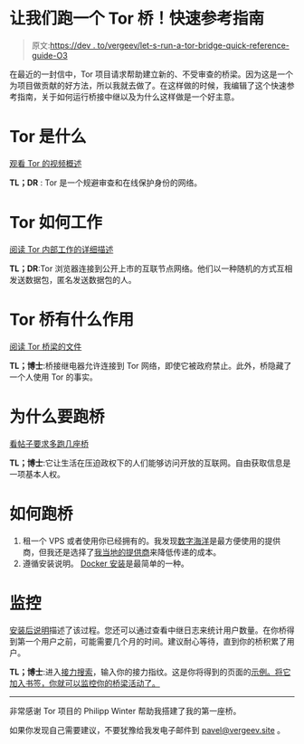 # 让我们跑一个 Tor 桥！快速参考指南

> 原文:[https://dev . to/vergeev/let-s-run-a-tor-bridge-quick-reference-guide-O3](https://dev.to/vergeev/let-s-run-a-tor-bridge-quick-reference-guide-o3)

在最近的一封信中，Tor 项目请求帮助建立新的、不受审查的桥梁。因为这是一个为项目做贡献的好方法，所以我就去做了。在这样做的时候，我编辑了这个快速参考指南，关于如何运行桥接中继以及为什么这样做是一个好主意。

# Tor 是什么

[观看 Tor 的视频概述](https://www.youtube.com/watch?v=JWII85UlzKw)

**TL；DR** : Tor 是一个规避审查和在线保护身份的网络。

# Tor 如何工作

[阅读 Tor 内部工作的详细描述](https://2019.www.torproject.org/about/overview.html.en#thesolution)

**TL；DR**:Tor 浏览器连接到公开上市的互联节点网络。他们以一种随机的方式互相发送数据包，匿名发送数据包的人。

# Tor 桥有什么作用

[阅读 Tor 桥梁的文件](https://www.torproject.org/docs/bridges.html)

**TL；博士**:桥接继电器允许连接到 Tor 网络，即使它被政府禁止。此外，桥隐藏了一个人使用 Tor 的事实。

# [](#why-should-you-run-a-bridge)为什么要跑桥

[看帖子要求多跑几座桥](https://blog.torproject.org/run-tor-bridges-defend-open-internet)

**TL；博士**:它让生活在压迫政权下的人们能够访问开放的互联网。自由获取信息是一项基本人权。

# [](#how-to-run-a-bridge)如何跑桥

1.  租一个 VPS 或者使用你已经拥有的。我发现[数字海洋](https://www.digitalocean.com/)是最方便使用的提供商，但我还是选择了[我当地的提供商](https://vscale.io)来降低传递的成本。
2.  遵循安装说明。 [Docker 安装](https://community.torproject.org/relay/setup/bridge/docker/)是最简单的一种。

# [](#monitoring)监控

[安装后说明](https://community.torproject.org/relay/setup/bridge/post-install/)描述了该过程。您还可以通过查看中继日志来统计用户数量。在你桥得到第一个用户之前，可能需要几个月的时间。建议耐心等待，直到你的桥积累了用户。

**TL；博士**:进入[接力搜索](https://metrics.torproject.org/rs.html)，输入你的接力指纹。这是你将得到的页面的[示例。将它加入书签，你就可以监控你的桥梁活动了。](https://metrics.torproject.org/rs.html#details/EDA4827F76C8815EE3D33B20E942C69899EACC4E)

* * *

非常感谢 Tor 项目的 Philipp Winter 帮助我搭建了我的第一座桥。

如果你发现自己需要建议，不要犹豫给我发电子邮件到 [pavel@vergeev.site](mailto:pavel@vergeev.site) 。